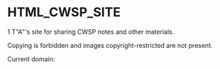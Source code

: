 # HTML_CWSP_SITE

1 T"A"'s site for sharing CWSP notes and other materials.

Copying is forbidden and  images copyright-restricted are not present.

Current domain:
